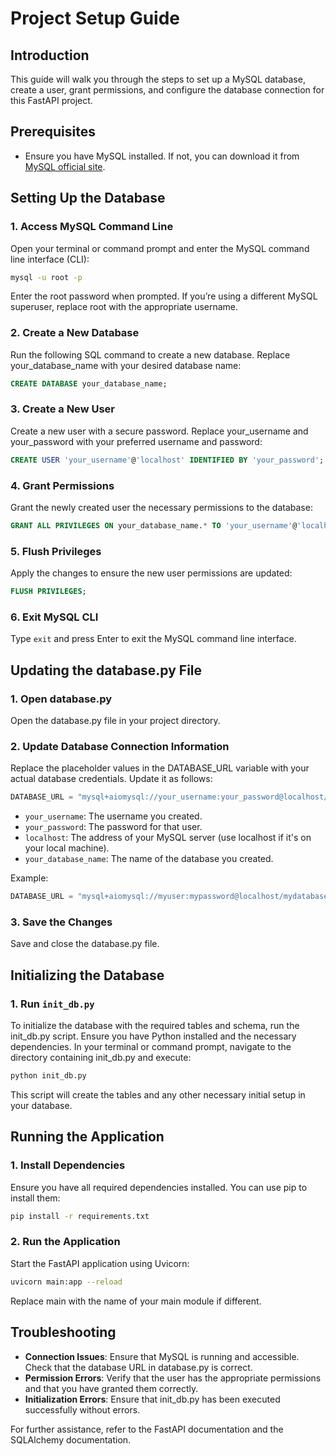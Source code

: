 # Project Setup Guide

## Introduction

This guide will walk you through the steps to set up a MySQL database, create a user, grant permissions, and configure the database connection for this FastAPI project.

## Prerequisites

- Ensure you have MySQL installed. If not, you can download it from [MySQL official site](https://dev.mysql.com/downloads/).

## Setting Up the Database

### 1. Access MySQL Command Line

Open your terminal or command prompt and enter the MySQL command line interface (CLI):

```bash
mysql -u root -p
```
Enter the root password when prompted. If you’re using a different MySQL superuser, replace root with the appropriate username.

### 2. Create a New Database

Run the following SQL command to create a new database. Replace your_database_name with your desired database name:

```sql
CREATE DATABASE your_database_name;
```

### 3. Create a New User
Create a new user with a secure password. Replace your_username and your_password with your preferred username and password:

```sql
CREATE USER 'your_username'@'localhost' IDENTIFIED BY 'your_password';
```
### 4. Grant Permissions
Grant the newly created user the necessary permissions to the database:

```sql
GRANT ALL PRIVILEGES ON your_database_name.* TO 'your_username'@'localhost';
```
### 5. Flush Privileges
Apply the changes to ensure the new user permissions are updated:

```sql
FLUSH PRIVILEGES;
```
### 6. Exit MySQL CLI
Type `exit` and press Enter to exit the MySQL command line interface.

## Updating the database.py File
### 1. Open database.py
Open the database.py file in your project directory.

### 2. Update Database Connection Information
Replace the placeholder values in the DATABASE_URL variable with your actual database credentials. Update it as follows:

```python
DATABASE_URL = "mysql+aiomysql://your_username:your_password@localhost/your_database_name"
```
* `your_username`: The username you created.
* `your_password`: The password for that user.
* `localhost`: The address of your MySQL server (use localhost if it's on your local machine).
* `your_database_name`: The name of the database you created.

Example:

```python
DATABASE_URL = "mysql+aiomysql://myuser:mypassword@localhost/mydatabase"
```

### 3. Save the Changes
Save and close the database.py file.

## Initializing the Database
### 1. Run `init_db.py`
To initialize the database with the required tables and schema, run the init_db.py script. Ensure you have Python installed and the necessary dependencies.
In your terminal or command prompt, navigate to the directory containing init_db.py and execute:

```bash
python init_db.py
```
This script will create the tables and any other necessary initial setup in your database.

## Running the Application
### 1. Install Dependencies
Ensure you have all required dependencies installed. You can use pip to install them:

```bash
pip install -r requirements.txt
```
### 2. Run the Application
Start the FastAPI application using Uvicorn:

```bash
uvicorn main:app --reload
```
Replace main with the name of your main module if different.

## Troubleshooting
* **Connection Issues**: Ensure that MySQL is running and accessible. Check that the database URL in database.py is correct.
* **Permission Errors**: Verify that the user has the appropriate permissions and that you have granted them correctly.
* **Initialization Errors**: Ensure that init_db.py has been executed successfully without errors.

For further assistance, refer to the FastAPI documentation and the SQLAlchemy documentation.
